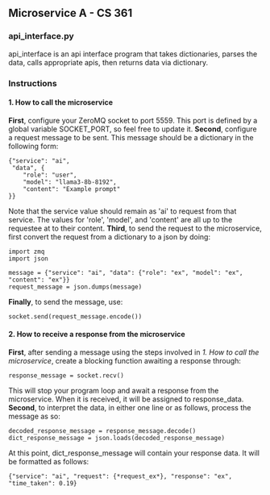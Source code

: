 
## Microservice A - CS 361
### api_interface.py
api_interface is an api interface program that takes dictionaries, parses the data, calls appropriate apis, then returns data via dictionary.
### Instructions
#### 1. How to call the microservice
**First**, configure your ZeroMQ socket to port 5559. This port is defined by a global variable SOCKET_PORT, so feel free to update it.
 **Second**, configure a request message to be sent. This message should be a dictionary in the following form:
```
{"service": "ai", 
 "data", {
	"role": "user",
	"model": "llama3-8b-8192",
	"content": "Example prompt"
}}
```
Note that the service value should remain as 'ai' to request from that service. The values for 'role', 'model', and 'content' are all up to the requestee at to their content.
**Third**, to send the request to the microservice, first convert the request from a dictionary to a json by doing: 
```
import zmq
import json

message = {"service": "ai", "data": {"role": "ex", "model": "ex", "content": "ex"}}
request_message = json.dumps(message)
```
**Finally**, to send the message, use:
```
socket.send(request_message.encode())
```
#### 2. How to receive a response from the microservice
**First**, after sending a message using the steps involved in *1. How to call the microservice*, create a blocking function awaiting a response through:
```
response_message = socket.recv()
```
This will stop your program loop and await a response from the microservice. When it is received, it will be assigned to response_data.
**Second**, to interpret the data, in either one line or as follows, process the message as so:
```
decoded_response_message = response_message.decode()
dict_response_message = json.loads(decoded_response_message)
```
At this point, dict_response_message will contain your response data. It will be formatted as follows:
```
{"service": "ai", "request": {*request_ex*}, "response": "ex", "time_taken": 0.19}
